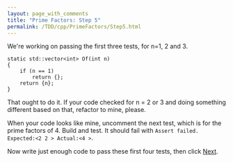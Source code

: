 ```yaml
---
layout: page_with_comments
title: "Prime Factors: Step 5"
permalink: /TDD/cpp/PrimeFactors/Step5.html
---
```


We're working on passing the first three tests, for n=1, 2 and 3.

```
static std::vector<int> Of(int n)
{
    if (n == 1)
        return {};
    return {n};
}
```

That ought to do it. If your code checked for n = 2 or 3 and doing something different based on that, refactor to mine, please.

When your code looks like mine, uncomment the next test, which is for the prime factors of 4. Build and test. It should fail with ```Assert failed. Expected:<2 2 > Actual:<4 >```.

Now write just enough code to pass these first four tests, then click [Next](Step6.html).
